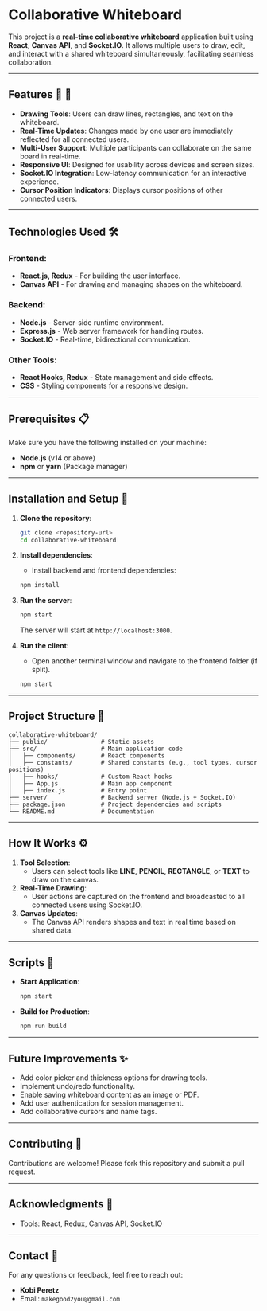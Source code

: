 # Collaborative Whiteboard

This project is a **real-time collaborative whiteboard** application built using **React**, **Canvas API**, and **Socket.IO**. It allows multiple users to draw, edit, and interact with a shared whiteboard simultaneously, facilitating seamless collaboration.

---

## Features 🚀 

- **Drawing Tools**: Users can draw lines, rectangles, and text on the whiteboard.
- **Real-Time Updates**: Changes made by one user are immediately reflected for all connected users.
- **Multi-User Support**: Multiple participants can collaborate on the same board in real-time.
- **Responsive UI**: Designed for usability across devices and screen sizes.
- **Socket.IO Integration**: Low-latency communication for an interactive experience.
- **Cursor Position Indicators**: Displays cursor positions of other connected users.

---

## Technologies Used 🛠️

### Frontend:
- **React.js, Redux** - For building the user interface.
- **Canvas API** - For drawing and managing shapes on the whiteboard.

### Backend:
- **Node.js** - Server-side runtime environment.
- **Express.js** - Web server framework for handling routes.
- **Socket.IO** - Real-time, bidirectional communication.

### Other Tools:
- **React Hooks, Redux** - State management and side effects.
- **CSS** - Styling components for a responsive design.

---

## Prerequisites 📋

Make sure you have the following installed on your machine:

- **Node.js** (v14 or above)
- **npm** or **yarn** (Package manager)

---

## Installation and Setup 🧩

1. **Clone the repository**:
   ```bash
   git clone <repository-url>
   cd collaborative-whiteboard
   ```

2. **Install dependencies**:
    - Install backend and frontend dependencies:
   ```bash
   npm install
   ```

3. **Run the server**:
   ```bash
   npm start
   ```
   The server will start at `http://localhost:3000`.

4. **Run the client**:
    - Open another terminal window and navigate to the frontend folder (if split).
   ```bash
   npm start
   ```

---

## Project Structure 📁

```
collaborative-whiteboard/
├── public/               # Static assets
├── src/                  # Main application code
│   ├── components/       # React components
│   ├── constants/        # Shared constants (e.g., tool types, cursor positions)
│   ├── hooks/            # Custom React hooks
│   ├── App.js            # Main app component
│   ├── index.js          # Entry point
├── server/               # Backend server (Node.js + Socket.IO)
├── package.json          # Project dependencies and scripts
└── README.md             # Documentation
```

---

## How It Works ⚙️

1. **Tool Selection**:
    - Users can select tools like **LINE**, **PENCIL**, **RECTANGLE**, or **TEXT** to draw on the canvas.
2. **Real-Time Drawing**:
    - User actions are captured on the frontend and broadcasted to all connected users using Socket.IO.
3. **Canvas Updates**:
    - The Canvas API renders shapes and text in real time based on shared data.

---

## Scripts 📜

- **Start Application**:
   ```bash
   npm start
   ```
- **Build for Production**:
   ```bash
   npm run build
   ```

---

## Future Improvements ✨

- Add color picker and thickness options for drawing tools.
- Implement undo/redo functionality.
- Enable saving whiteboard content as an image or PDF.
- Add user authentication for session management.
- Add collaborative cursors and name tags.

---

## Contributing 🤝

Contributions are welcome! Please fork this repository and submit a pull request.

---


## Acknowledgments 🙌

- Tools: React, Redux, Canvas API, Socket.IO

---

## Contact 📧

For any questions or feedback, feel free to reach out:
- **Kobi Peretz**
- Email: `makegood2you@gmail.com`